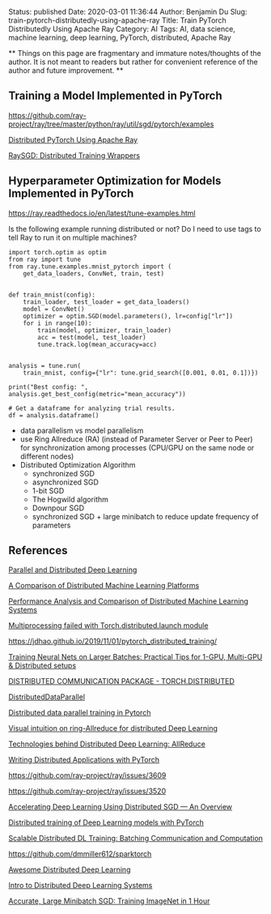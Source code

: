 Status: published
Date: 2020-03-01 11:36:44
Author: Benjamin Du
Slug: train-pytorch-distributedly-using-apache-ray
Title: Train PyTorch Distributedly Using Apache Ray
Category: AI
Tags: AI, data science, machine learning, deep learning, PyTorch, distributed, Apache Ray

**
Things on this page are fragmentary and immature notes/thoughts of the author.
It is not meant to readers but rather for convenient reference of the author and future improvement.
**

## Training a Model Implemented in PyTorch

https://github.com/ray-project/ray/tree/master/python/ray/util/sgd/pytorch/examples

[Distributed PyTorch Using Apache Ray](https://ray.readthedocs.io/en/latest/raysgd/raysgd_pytorch.html)

[RaySGD: Distributed Training Wrappers](https://ray.readthedocs.io/en/latest/raysgd/raysgd.html)


## Hyperparameter Optimization for Models Implemented in PyTorch

https://ray.readthedocs.io/en/latest/tune-examples.html

Is the following example running distributed or not?
Do I need to use tags to tell Ray to run it on multiple machines?

```
import torch.optim as optim
from ray import tune
from ray.tune.examples.mnist_pytorch import (
    get_data_loaders, ConvNet, train, test)


def train_mnist(config):
    train_loader, test_loader = get_data_loaders()
    model = ConvNet()
    optimizer = optim.SGD(model.parameters(), lr=config["lr"])
    for i in range(10):
        train(model, optimizer, train_loader)
        acc = test(model, test_loader)
        tune.track.log(mean_accuracy=acc)


analysis = tune.run(
    train_mnist, config={"lr": tune.grid_search([0.001, 0.01, 0.1])})

print("Best config: ", analysis.get_best_config(metric="mean_accuracy"))

# Get a dataframe for analyzing trial results.
df = analysis.dataframe()
```

- data parallelism vs model parallelism  
- use Ring Allreduce (RA) (instead of Parameter Server or Peer to Peer) 
    for synchronization among processes (CPU/GPU on the same node or different nodes)
- Distributed Optimization Algorithm
    - synchronized SGD 
    - asynchronized SGD 
    - 1-bit SGD
    - The Hogwild algorithm
    - Downpour SGD
    - synchronized SGD + large minibatch to reduce update frequency of parameters

## References

[Parallel and Distributed Deep Learning](https://stanford.edu/~rezab/classes/cme323/S16/projects_reports/hedge_usmani.pdf)

[A Comparison of Distributed Machine Learning Platforms](https://cse.buffalo.edu/~demirbas/publications/DistMLplat.pdf)

[Performance Analysis and Comparison of Distributed Machine Learning Systems](https://arxiv.org/pdf/1909.02061.pdf)

[Multiprocessing failed with Torch.distributed.launch module](https://discuss.pytorch.org/t/multiprocessing-failed-with-torch-distributed-launch-module/33056)

https://jdhao.github.io/2019/11/01/pytorch_distributed_training/

[Training Neural Nets on Larger Batches: Practical Tips for 1-GPU, Multi-GPU & Distributed setups](https://medium.com/huggingface/training-larger-batches-practical-tips-on-1-gpu-multi-gpu-distributed-setups-ec88c3e51255)


[DISTRIBUTED COMMUNICATION PACKAGE - TORCH.DISTRIBUTED](https://pytorch.org/docs/stable/distributed.html)

[DistributedDataParallel](https://pytorch.org/docs/master/nn.html#torch.nn.parallel.DistributedDataParallel)

[Distributed data parallel training in Pytorch](https://yangkky.github.io/2019/07/08/distributed-pytorch-tutorial.html)

[Visual intuition on ring-Allreduce for distributed Deep Learning](https://towardsdatascience.com/visual-intuition-on-ring-allreduce-for-distributed-deep-learning-d1f34b4911da)

[Technologies behind Distributed Deep Learning: AllReduce](https://tech.preferred.jp/en/blog/technologies-behind-distributed-deep-learning-allreduce/)

[Writing Distributed Applications with PyTorch](http://seba1511.net/tutorials/intermediate/dist_tuto.html)

https://github.com/ray-project/ray/issues/3609

https://github.com/ray-project/ray/issues/3520

[Accelerating Deep Learning Using Distributed SGD — An Overview](https://towardsdatascience.com/accelerating-deep-learning-using-distributed-sgd-an-overview-e66c4aee1a0c)

[Distributed training of Deep Learning models with PyTorch](https://medium.com/intel-student-ambassadors/distributed-training-of-deep-learning-models-with-pytorch-1123fa538848)

[Scalable Distributed DL Training: Batching Communication and Computation](https://www.aaai.org/ojs/index.php/AAAI/article/view/4465)

https://github.com/dmmiller612/sparktorch

[Awesome Distributed Deep Learning](https://github.com/bharathgs/Awesome-Distributed-Deep-Learning)

[Intro to Distributed Deep Learning Systems](https://medium.com/@Petuum/intro-to-distributed-deep-learning-systems-a2e45c6b8e7)

[Accurate, Large Minibatch SGD: Training ImageNet in 1 Hour](https://arxiv.org/pdf/1706.02677.pdf)
